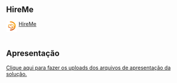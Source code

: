 ## HireMe

<div> 
            <img align="top"  height="30px" width="30px" src="img/handshake_transparente.png">
            <a href="">HireMe</a>
</div><br>

## Apresentação

<a href="../presentation/"> Clique aqui para fazer os uploads dos arquivos de apresentação da solução.</a>


